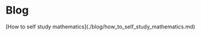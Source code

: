 <!--
blog
-->
# Blog

<posts>
[How to self study mathematics](./blog/how_to_self_study_mathematics.md)
</posts>
